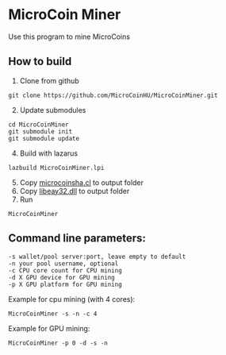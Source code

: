# MicroCoin Miner

Use this program to mine MicroCoins

## How to build

1. Clone from github
```
git clone https://github.com/MicroCoinHU/MicroCoinMiner.git
```
2. Update submodules
```
cd MicroCoinMiner
git submodule init
git submodule update
```
4. Build with lazarus
```
lazbuild MicroCoinMiner.lpi
```
5. Copy [microcoinsha.cl](src/microcoinsha.cl) to output folder
6. Copy [libeay32.dll](https://github.com/MicroCoinHU/MicroCoinMiner/releases/download/1.0.0/libeay32.dll) to output folder
7. Run
```
MicroCoinMiner
```

## Command line parameters:
```
-s wallet/pool server:port, leave empty to default
-n your pool username, optional
-c CPU core count for CPU mining
-d X GPU device for GPU mining
-p X GPU platform for GPU mining
```

Example for cpu mining (with 4 cores):
```
MicroCoinMiner -s -n -c 4
```

Example for GPU mining:
```
MicroCoinMiner -p 0 -d -s -n
```
